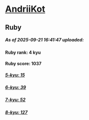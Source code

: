 # [AndriiKot](https://www.codewars.com/users/AndriiKot) 
## Ruby

##### As of 2025-09-21 16:41:47 uploaded:

#### Ruby rank: 4 kyu

#### Ruby score: 1037

##### [5-kyu: 15](https://github.com/AndriiKot/Ruby__CodeWars/tree/main/kyu-5)

##### [6-kyu: 39](https://github.com/AndriiKot/Ruby__CodeWars/tree/main/kyu-6)

##### [7-kyu: 52](https://github.com/AndriiKot/Ruby__CodeWars/tree/main/kyu-7)

##### [8-kyu: 127](https://github.com/AndriiKot/Ruby__CodeWars/tree/main/kyu-8)

